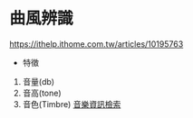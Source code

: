# 曲風辨識
https://ithelp.ithome.com.tw/articles/10195763
* 特徵
1. 音量(db)
2. 音高(tone)
3. 音色(Timbre)
[音樂資訊檢索](https://ithelp.ithome.com.tw/articles/10196130)
